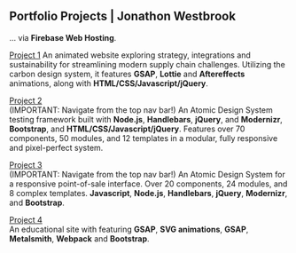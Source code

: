 ## Portfolio Projects | Jonathon Westbrook

... via **Firebase Web Hosting**. 

[Project 1](https://www.ibm.com/services/resources/business/supply-chain.html)
An animated website exploring strategy, integrations and sustainability for streamlining modern supply chain challenges. Utilizing the carbon design system, it features **GSAP**, **Lottie** and **Aftereffects** animations, along with **HTML/CSS/Javascript/jQuery**. 

[Project 2](https://jonwest-cc080.web.app/icsc/?p=templates-T01-Home)                                                     
(IMPORTANT: Navigate from the top nav bar!) 
An Atomic Design System testing framework built with  **Node.js**, **Handlebars**, **jQuery**, and **Modernizr**, **Bootstrap**, and **HTML/CSS/Javascript/jQuery**. Features over 70 components, 50 modules, and 12 templates in a modular, fully responsive and pixel-perfect system. 

[Project 3](https://jonwest-cc080.web.app/cardx/?p=Templates-T02-Home)                                                     
(IMPORTANT: Navigate from the top nav bar!)
An Atomic Design System for a responsive point-of-sale interface. Over 20 components, 24 modules, and 8 complex templates. **Javascript**, **Node.js**, **Handlebars**, **jQuery**, **Modernizr**, and **Bootstrap**. 

[Project 4](https://www.futuresfundamentals.org/)                                                     
An educational site with featuring **GSAP**, **SVG animations**, **GSAP**, **Metalsmith**, **Webpack** and **Bootstrap**. 






